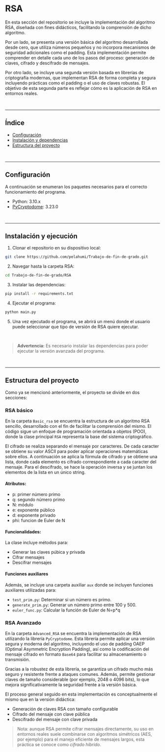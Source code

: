 # RSA

En esta sección del repositorio se incluye la implementación del algoritmo RSA, diseñada con fines didácticos, facilitando la comprensión de dicho algoritmo.

Por un lado, se presenta una versión básica del algoritmo desarrollada desde cero, que utiliza números pequeños y no incorpora mecanismos de seguridad adicionales como el padding. Esta implementación permite comprender en detalle cada uno de los pasos del proceso: generación de claves, cifrado y descifrado de mensajes.

Por otro lado, se incluye una segunda versión basada en librerías de criptografía modernas, que implementan RSA de forma completa y segura incluyendo prácticas como el padding o el uso de  claves robustas. El objetivo de esta segunda parte es reflejar cómo es la aplicación de RSA en entornos reales.

<br>

---

## Índice

 - [Configuración](#1)
 - [Instalación y dependencias](#2)
 - [Estructura del proyecto](#3)

<br>

---


## Configuración<a name="1"></a>

A continuación se enumeran los paquetes necesarios para el correcto funcionamiento del programa.

 - Python: 3.10.x
 - [PyCryptodome](https://pypi.org/project/pycryptodome/): 3.23.0

<br>

---

## Instalación y ejecución<a name="2"></a>

1. Clonar el repositorio en su dispositivo local: 
```bash 
git clone https://github.com/pelahumi/Trabajo-de-fin-de-grado.git
```

2. Navegar hasta la carpeta RSA:
```bash
cd Trabajo-de-fin-de-grado/RSA
```

3. Instalar las dependencias: 
```bash
pip install -r requirements.txt
```

4. Ejecutar el programa: 
```bash
python main.py
```

5. Una vez ejecutado el programa, se abrirá un menú donde el usuario puede seleccionar que tipo de versión de RSA quiere ejecutar.

<br>

>  **Advertencia:** Es necesario instalar las dependencias para poder ejecutar la versión avanzada del programa.

<br>

---

## Estructura del proyecto<a name="3"></a>

Como ya se mencionó anteriormente, el proyecto se divide en dos secciones:

### RSA básico

En la carpeta ```Basic_rsa``` se encuentra la estructura de un algoritmo RSA sencillo, desarrollado con el fin de facilitar la comprensión del mismo. El código sigue un enfoque de programación orientada a objetos (POO), donde la clase principal ```RSA``` representa la base del sistema criptográfico.

El cifrado se realiza separando el mensaje por caracteres. De cada caracter se obtiene su valor ASCII para poder aplicar operaciones matemáticas sobre ellos. A continuación se aplica la fórmula de cifrado y se obtiene una lista, donde cada elemento es cifrado correspondiente a cada caracter del mensaje. Para el descifrado, se hace la operación inversa y se juntan los elementos de la lista en un único string.

#### Atributos:

 - p: primer número primo
 - q: segundo número primo
 - N: módulo
 - e: exponente público
 - d: exponente privado
 - phi: funcion de Euler de N

 #### Funcionalidades:

La clase incluye métodos para:

 - Generar las claves púbica y privada
 - Cifrar mensajes
 - Descifrar mensajes

 #### Funciones auxiliares

 Además, se incluye una carpeta auxiliar ```aux``` donde se incluyen funciones auxiliares utilizadas para:

  - ```test_prim.py```: Determinar si un número es primo.
  - ```generate_prim.py```: Generar un número primo entre 100 y 500.
  - ```euler_func.py```: Calcular la función de Euler de N=p*q

### RSA Avanzado

En la carpeta ```Advanced_RSA``` se encuentra la implementación de RSA utilizando la librería ```PyCryptodome```. Esta librería permite aplicar una versión segura y moderna del algoritmo, incluyendo el uso de padding OAEP (Optimal Asymmetric Encryption Padding), así como la codificación del mensaje cifrado en formato ```Base64``` para facilitar su almacenamiento o transmisión.

Gracias a la robustez de esta librería, se garantiza un cifrado mucho más seguro y resistente frente a ataques comunes. Además, permite gestionar claves de tamaño considerable (por ejemplo, 2048 o 4096 bits), lo que mejora significativamente la seguridad frente a la versión básica.

El proceso general seguido en esta implementación es conceptualmente el mismo que en la versión didáctica:

 - Generación de claves RSA con tamaño configurable
 - Cifrado del mensaje con clave pública
 - Descifrado del mensaje con clave privada

> Nota: aunque RSA permite cifrar mensajes directamente, su uso en entornos reales suele combinarse con algoritmos simétricos (AES, por ejemplo) para el manejo eficiente de mensajes largos, esta práctica se conoce como *cifrado híbrido*.